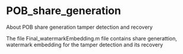 # POB_share_generation
About POB share generation tamper detection and recovery



The file Final_watermarkEmbedding.m file contains share generattion, watermark embedding for the tamper detection and its recovery 
